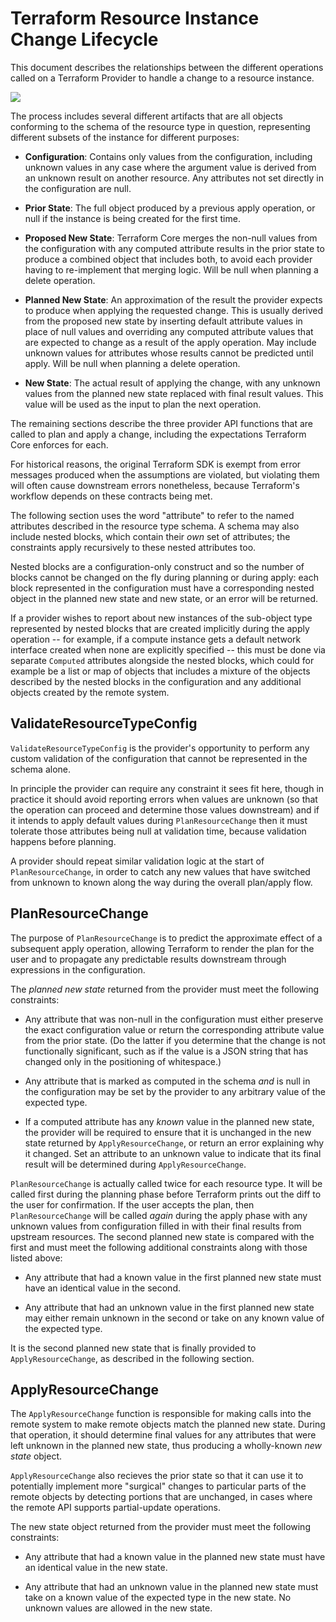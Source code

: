# Terraform Resource Instance Change Lifecycle

This document describes the relationships between the different operations
called on a Terraform Provider to handle a change to a resource instance.

![](https://gist.githubusercontent.com/apparentlymart/c4e401cdb724fa5b866850c78569b241/raw/fefa90ce625c240d5323ea28c92943c2917e36e3/resource_instance_change_lifecycle.png)

The process includes several different artifacts that are all objects
conforming to the schema of the resource type in question, representing
different subsets of the instance for different purposes:

* **Configuration**: Contains only values from the configuration, including
  unknown values in any case where the argument value is derived from an
  unknown result on another resource. Any attributes not set directly in the
  configuration are null.

* **Prior State**: The full object produced by a previous apply operation, or
  null if the instance is being created for the first time.

* **Proposed New State**: Terraform Core merges the non-null values from
  the configuration with any computed attribute results in the prior state
  to produce a combined object that includes both, to avoid each provider
  having to re-implement that merging logic. Will be null when planning a
  delete operation.

* **Planned New State**: An approximation of the result the provider expects
  to produce when applying the requested change. This is usually derived from
  the proposed new state by inserting default attribute values in place of
  null values and overriding any computed attribute values that are expected
  to change as a result of the apply operation. May include unknown values
  for attributes whose results cannot be predicted until apply. Will be null
  when planning a delete operation.

* **New State**: The actual result of applying the change, with any unknown
  values from the planned new state replaced with final result values. This
  value will be used as the input to plan the next operation.

The remaining sections describe the three provider API functions that are
called to plan and apply a change, including the expectations Terraform Core
enforces for each.

For historical reasons, the original Terraform SDK is exempt from error
messages produced when the assumptions are violated, but violating them will
often cause downstream errors nonetheless, because Terraform's workflow
depends on these contracts being met.

The following section uses the word "attribute" to refer to the named
attributes described in the resource type schema. A schema may also include
nested blocks, which contain their _own_ set of attributes; the constraints
apply recursively to these nested attributes too.

Nested blocks are a configuration-only construct and so the number of blocks
cannot be changed on the fly during planning or during apply: each block
represented in the configuration must have a corresponding nested object in
the planned new state and new state, or an error will be returned.

If a provider wishes to report about new instances of the sub-object type
represented by nested blocks that are created implicitly during the apply
operation -- for example, if a compute instance gets a default network
interface created when none are explicitly specified -- this must be done via
separate `Computed` attributes alongside the nested blocks, which could for
example be a list or map of objects that includes a mixture of the objects
described by the nested blocks in the configuration and any additional objects
created by the remote system.

## ValidateResourceTypeConfig

`ValidateResourceTypeConfig` is the provider's opportunity to perform any
custom validation of the configuration that cannot be represented in the schema
alone.

In principle the provider can require any constraint it sees fit here, though
in practice it should avoid reporting errors when values are unknown (so that
the operation can proceed and determine those values downstream) and if
it intends to apply default values during `PlanResourceChange` then it must
tolerate those attributes being null at validation time, because validation
happens before planning.

A provider should repeat similar validation logic at the start of
`PlanResourceChange`, in order to catch any new
values that have switched from unknown to known along the way during the
overall plan/apply flow.

## PlanResourceChange

The purpose of `PlanResourceChange` is to predict the approximate effect of
a subsequent apply operation, allowing Terraform to render the plan for the
user and to propagate any predictable results downstream through expressions
in the configuration.

The _planned new state_ returned from the provider must meet the following
constraints:

* Any attribute that was non-null in the configuration must either preserve
  the exact configuration value or return the corresponding attribute value
  from the prior state. (Do the latter if you determine that the change is not
  functionally significant, such as if the value is a JSON string that has
  changed only in the positioning of whitespace.)

* Any attribute that is marked as computed in the schema _and_ is null in the
  configuration may be set by the provider to any arbitrary value of the
  expected type.

* If a computed attribute has any _known_ value in the planned new state, the
  provider will be required to ensure that it is unchanged in the new state
  returned by `ApplyResourceChange`, or return an error explaining why it
  changed. Set an attribute to an unknown value to indicate that its final
  result will be determined during `ApplyResourceChange`.

`PlanResourceChange` is actually called twice for each resource type.
It will be called first during the planning phase before Terraform prints out
the diff to the user for confirmation. If the user accepts the plan, then
`PlanResourceChange` will be called _again_ during the apply phase with any
unknown values from configuration filled in with their final results from
upstream resources. The second planned new state is compared with the first
and must meet the following additional constraints along with those listed
above:

* Any attribute that had a known value in the first planned new state must
  have an identical value in the second.

* Any attribute that had an unknown value in the first planned new state may
  either remain unknown in the second or take on any known value of the
  expected type.

It is the second planned new state that is finally provided to
`ApplyResourceChange`, as described in the following section.

## ApplyResourceChange

The `ApplyResourceChange` function is responsible for making calls into the
remote system to make remote objects match the planned new state. During that
operation, it should determine final values for any attributes that were left
unknown in the planned new state, thus producing a wholly-known _new state_
object.

`ApplyResourceChange` also recieves the prior state so that it can use it
to potentially implement more "surgical" changes to particular parts of
the remote objects by detecting portions that are unchanged, in cases where the
remote API supports partial-update operations.

The new state object returned from the provider must meet the following
constraints:

* Any attribute that had a known value in the planned new state must have an
  identical value in the new state.

* Any attribute that had an unknown value in the planned new state must take
  on a known value of the expected type in the new state. No unknown values
  are allowed in the new state.
